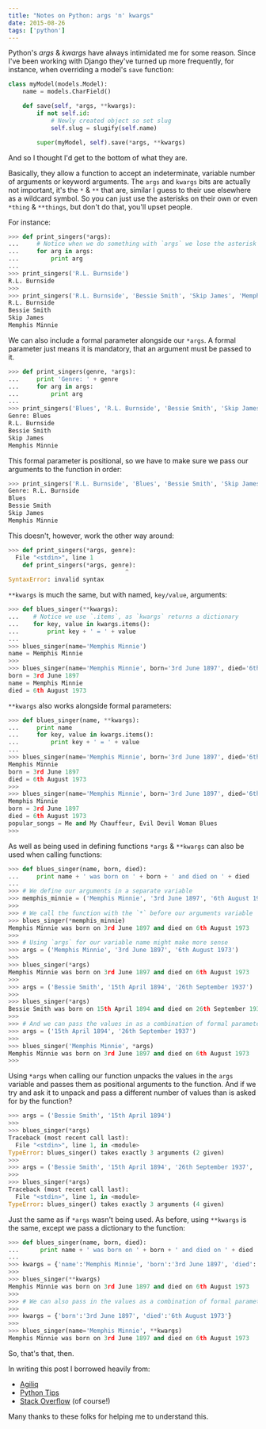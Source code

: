 ```yaml
---
title: "Notes on Python: args 'n' kwargs"
date: 2015-08-26
tags: ['python']
---
```


Python's _args_ & _kwargs_ have always intimidated me for some reason. Since
I've been working with Django they've turned up more frequently, for instance,
when overriding a model's `save` function:

```python
class myModel(models.Model):
    name = models.CharField()

    def save(self, *args, **kwargs):
        if not self.id:
            # Newly created object so set slug
            self.slug = slugify(self.name)

        super(myModel, self).save(*args, **kwargs)
```

And so I thought I'd get to the bottom of what they are.

Basically, they allow a function to accept an indeterminate, variable number of
arguments or keyword arguments. The `args` and `kwargs` bits are actually not
important, it's the `*` & `**` that are, similar I guess to their use elsewhere
as a wildcard symbol. So you can just use the asterisks on their own or even
`*thing` & `**things`, but don't do that, you'll upset people.

For instance:

```python
>>> def print_singers(*args):
...     # Notice when we do something with `args` we lose the asterisk
...     for arg in args:
...         print arg
...
>>> print_singers('R.L. Burnside')
R.L. Burnside
>>>
>>> print_singers('R.L. Burnside', 'Bessie Smith', 'Skip James', 'Memphis Minnie')
R.L. Burnside
Bessie Smith
Skip James
Memphis Minnie
```

We can also include a formal parameter alongside our `*args`. A formal
parameter just means it is mandatory, that an argument must be passed to it.

```python
>>> def print_singers(genre, *args):
...     print 'Genre: ' + genre
...     for arg in args:
...         print arg
...
>>> print_singers('Blues', 'R.L. Burnside', 'Bessie Smith', 'Skip James', 'Memphis Minnie')
Genre: Blues
R.L. Burnside
Bessie Smith
Skip James
Memphis Minnie
```

This formal parameter is positional, so we have to make sure we pass our
arguments to the function in order:

```python
>>> print_singers('R.L. Burnside', 'Blues', 'Bessie Smith', 'Skip James', 'Memphis Minnie')
Genre: R.L. Burnside
Blues
Bessie Smith
Skip James
Memphis Minnie
```

This doesn't, however, work the other way around:

```python
>>> def print_singers(*args, genre):
  File "<stdin>", line 1
    def print_singers(*args, genre):
                                 ^
SyntaxError: invalid syntax
```

`**kwargs` is much the same, but with named, `key/value`, arguments:

```python
>>> def blues_singer(**kwargs):
...    # Notice we use `.items`, as `kwargs` returns a dictionary
...    for key, value in kwargs.items():
...        print key + ' = ' + value
...
>>> blues_singer(name='Memphis Minnie')
name = Memphis Minnie
>>>
>>> blues_singer(name='Memphis Minnie', born='3rd June 1897', died='6th August 1973')
born = 3rd June 1897
name = Memphis Minnie
died = 6th August 1973
```

`**kwargs` also works alongside formal parameters:

```python
>>> def blues_singer(name, **kwargs):
...     print name
...     for key, value in kwargs.items():
...         print key + ' = ' + value
...
>>> blues_singer(name='Memphis Minnie', born='3rd June 1897', died='6th August 1973')
Memphis Minnie
born = 3rd June 1897
died = 6th August 1973
>>>
>>> blues_singer(name='Memphis Minnie', born='3rd June 1897', died='6th August 1973', popular_songs='Me and My Chauffeur, Evil Devil Woman Blues')
Memphis Minnie
born = 3rd June 1897
died = 6th August 1973
popular_songs = Me and My Chauffeur, Evil Devil Woman Blues
>>>
```

As well as being used in defining functions `*args` & `**kwargs` can also be
used when calling functions:

```python
>>> def blues_singer(name, born, died):
...     print name + ' was born on ' + born + ' and died on ' + died
...
>>> # We define our arguments in a separate variable
>>> memphis_minnie = ('Memphis Minnie', '3rd June 1897', '6th August 1973')
>>>
>>> # We call the function with the `*` before our arguments variable
>>> blues_singer(*memphis_minnie)
Memphis Minnie was born on 3rd June 1897 and died on 6th August 1973
>>>
>>> # Using `args` for our variable name might make more sense
>>> args = ('Memphis Minnie', '3rd June 1897', '6th August 1973')
>>>
>>> blues_singer(*args)
Memphis Minnie was born on 3rd June 1897 and died on 6th August 1973
>>>
>>> args = ('Bessie Smith', '15th April 1894', '26th September 1937')
>>>
>>> blues_singer(*args)
Bessie Smith was born on 15th April 1894 and died on 26th September 1937
>>>
>>> # And we can pass the values in as a combination of formal parameters and a list of `args`
>>> args = ('15th April 1894', '26th September 1937')
>>>
>>> blues_singer('Memphis Minnie', *args)
Memphis Minnie was born on 3rd June 1897 and died on 6th August 1973
>>>
```

Using `*args` when calling our function unpacks the values in the `args`
variable and passes them as positional arguments to the function. And if we try
and ask it to unpack and pass a different number of values than is asked for by
the function?

```python
>>> args = ('Bessie Smith', '15th April 1894')
>>>
>>> blues_singer(*args)
Traceback (most recent call last):
  File "<stdin>", line 1, in <module>
TypeError: blues_singer() takes exactly 3 arguments (2 given)
>>>
>>> args = ('Bessie Smith', '15th April 1894', '26th September 1937', 'Gimme a Pigfoot and a Bottle of Beer')
>>>
>>> blues_singer(*args)
Traceback (most recent call last):
  File "<stdin>", line 1, in <module>
TypeError: blues_singer() takes exactly 3 arguments (4 given)
```

Just the same as if `*args` wasn't being used.
As before, using `**kwargs` is the same, except we pass a dictionary to the
function:

```python
>>> def blues_singer(name, born, died):
...      print name + ' was born on ' + born + ' and died on ' + died
...
>>> kwargs = {'name':'Memphis Minnie', 'born':'3rd June 1897', 'died':'6th August 1973'}
>>>
>>> blues_singer(**kwargs)
Memphis Minnie was born on 3rd June 1897 and died on 6th August 1973
>>>
>>> # We can also pass in the values as a combination of formal parameters and a `kwargs` dictionary
>>>
>>> kwargs = {'born':'3rd June 1897', 'died':'6th August 1973'}
>>>
>>> blues_singer(name='Memphis Minnie', **kwargs)
Memphis Minnie was born on 3rd June 1897 and died on 6th August 1973
```

So, that's that, then.

In writing this post I borrowed heavily from:

- [Agiliq](http://agiliq.com/blog/2012/06/understanding-args-and-kwargs/)
- [Python Tips](http://book.pythontips.com/en/latest/args_and_kwargs.html)
- [Stack Overflow](https://stackoverflow.com/questions/3394835/args-and-kwargs) (of course!)

Many thanks to these folks for helping me to understand this.
